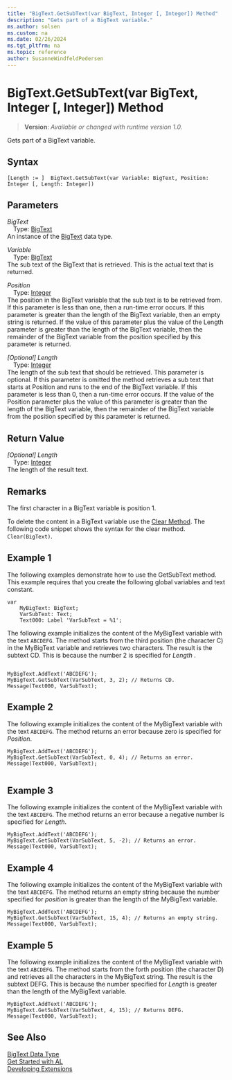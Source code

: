 ```yaml
---
title: "BigText.GetSubText(var BigText, Integer [, Integer]) Method"
description: "Gets part of a BigText variable."
ms.author: solsen
ms.custom: na
ms.date: 02/26/2024
ms.tgt_pltfrm: na
ms.topic: reference
author: SusanneWindfeldPedersen
---
```

[//]: # (START>DO_NOT_EDIT)
[//]: # (IMPORTANT:Do not edit any of the content between here and the END>DO_NOT_EDIT.)
[//]: # (Any modifications should be made in the .xml files in the ModernDev repo.)
# BigText.GetSubText(var BigText, Integer [, Integer]) Method
> **Version**: _Available or changed with runtime version 1.0._

Gets part of a BigText variable.


## Syntax
```AL
[Length := ]  BigText.GetSubText(var Variable: BigText, Position: Integer [, Length: Integer])
```
## Parameters
*BigText*  
&emsp;Type: [BigText](bigtext-data-type.md)  
An instance of the [BigText](bigtext-data-type.md) data type.  

*Variable*  
&emsp;Type: [BigText](bigtext-data-type.md)  
The sub text of the BigText that is retrieved. This is the actual text that is returned.  

*Position*  
&emsp;Type: [Integer](../integer/integer-data-type.md)  
The position in the BigText variable that the sub text is to be retrieved from. If this parameter is less than one, then a run-time error occurs. If this parameter is greater than the length of the BigText variable, then an empty string is returned. If the value of this parameter plus the value of the Length parameter is greater than the length of the BigText variable, then the remainder of the BigText variable from the position specified by this parameter is returned.  

*[Optional] Length*  
&emsp;Type: [Integer](../integer/integer-data-type.md)  
The length of the sub text that should be retrieved. This parameter is optional. If this parameter is omitted the method retrieves a sub text that starts at Position and runs to the end of the BigText variable. If this parameter is less than 0, then a run-time error occurs. If the value of the Position parameter plus the value of this parameter is greater than the length of the BigText variable, then the remainder of the BigText variable from the position specified by this parameter is returned.  


## Return Value
*[Optional] Length*  
&emsp;Type: [Integer](../integer/integer-data-type.md)  
The length of the result text.


[//]: # (IMPORTANT: END>DO_NOT_EDIT)


## Remarks

The first character in a BigText variable is position 1.  
  
To delete the content in a BigText variable use the [Clear Method](../../methods-auto/system/system-clear-joker-method.md). The following code snippet shows the syntax for the clear method. `Clear(BigText)`.  
  
## Example 1

The following examples demonstrate how to use the GetSubText method. This example requires that you create the following global variables and text constant.  
  
```al
var
    MyBigText: BigText;
    VarSubText: Text;
    Text000: Label 'VarSubText = %1';
```
  
The following example initializes the content of the MyBigText variable with the text `ABCDEFG`. The method starts from the third position \(the character C\) in the MyBigText variable and retrieves two characters. The result is the subtext CD. This is because the number 2 is specified for *Length* .  
  
```al
  
MyBigText.AddText('ABCDEFG');  
MyBigText.GetSubText(VarSubText, 3, 2); // Returns CD.  
Message(Text000, VarSubText);  
```  
  
## Example 2

The following example initializes the content of the MyBigText variable with the text `ABCDEFG`. The method returns an error because zero is specified for *Position*.  
  
```al
MyBigText.AddText('ABCDEFG');  
MyBigText.GetSubText(VarSubText, 0, 4); // Returns an error.  
Message(Text000, VarSubText);  
  
```  
  
## Example 3 

The following example initializes the content of the MyBigText variable with the text `ABCDEFG`. The method returns an error because a negative number is specified for *Length*.  
  
```al
MyBigText.AddText('ABCDEFG');  
MyBigText.GetSubText(VarSubText, 5, -2); // Returns an error.  
Message(Text000, VarSubText);  
```  
  
## Example 4

The following example initializes the content of the MyBigText variable with the text `ABCDEFG`. The method returns an empty string because the number specified for *position* is greater than the length of the MyBigText variable.  
  
```al
MyBigText.AddText('ABCDEFG');  
MyBigText.GetSubText(VarSubText, 15, 4); // Returns an empty string.  
Message(Text000, VarSubText);  
```  
  
## Example 5

The following example initializes the content of the MyBigText variable with the text `ABCDEFG`. The method starts from the forth position \(the character D\) and retrieves all the characters in the MyBigText string. The result is the subtext DEFG. This is because the number specified for *Length* is greater than the length of the MyBigText variable.  
  
```al
MyBigText.AddText('ABCDEFG');  
MyBigText.GetSubText(VarSubText, 4, 15); // Returns DEFG.  
Message(Text000, VarSubText);  
```  

## See Also

[BigText Data Type](bigtext-data-type.md)  
[Get Started with AL](../../devenv-get-started.md)  
[Developing Extensions](../../devenv-dev-overview.md)